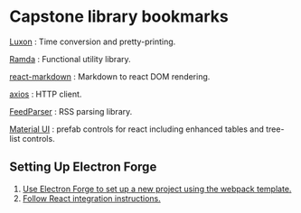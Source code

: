 # Capstone library bookmarks

[Luxon](https://moment.github.io/luxon/#/)
: Time conversion and pretty-printing.

[Ramda](https://ramdajs.com/)
: Functional utility library. 

[react-markdown](https://github.com/remarkjs/react-markdown)
: Markdown to react DOM rendering.

[axios](https://axios-http.com/)
: HTTP client. 

[FeedParser](https://github.com/danmactough/node-feedparser)
: RSS parsing library.

[Material UI](https://mui.com/)
: prefab controls for react including enhanced tables and tree-list controls.

## Setting Up Electron Forge

1. [Use Electron Forge to set up a new project using the webpack template.](https://www.electronforge.io/templates/webpack-template)
2. [Follow React integration instructions.](https://www.electronforge.io/guides/framework-integration/react)